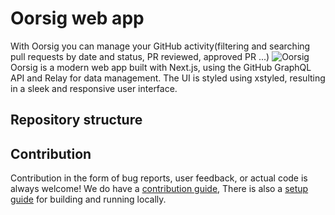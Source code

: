 # Oorsig  web app
With Oorsig you can manage your GitHub activity(filtering and searching pull requests by date and status, PR reviewed, approved PR ...)
![Oorsig](https://user-images.githubusercontent.com/42426067/227998739-7d8e8b1e-9784-4c8c-a156-ab87c44cc2af.png)
Oorsig is a modern web app built with Next.js, using the GitHub GraphQL API and Relay for data management. The UI is styled using xstyled, resulting in a sleek and responsive user interface.
## Repository structure 
## Contribution
Contribution in the form of bug reports, user feedback, or actual code is always welcome! We do have a [contribution guide](), There is also a [setup guide]() for building and running locally.
